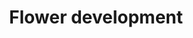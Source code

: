 ---
annotations:
- id: PW:0000003
  parent: signaling pathway
  type: Pathway Ontology
  value: signaling pathway
- id: PW:0000650
  parent: signaling pathway
  type: Pathway Ontology
  value: signaling pathway pertinent to development
authors:
- MartijnVanIersel
- Pjaiswal
- MaintBot
- Khanspers
- AlexanderPico
- Eweitz
- Egonw
description: Based on a boolean genetic model of floral tissue development.
last-edited: 2023-04-18
organisms:
- Arabidopsis thaliana
redirect_from:
- /index.php/Pathway:WP618
- /instance/WP618
- /instance/WP618_r126224
revision: r126224
schema-jsonld:
- '@context': https://schema.org/
  '@id': https://wikipathways.github.io/pathways/WP618.html
  '@type': Dataset
  creator:
    '@type': Organization
    name: WikiPathways
  description: Based on a boolean genetic model of floral tissue development.
  keywords:
  - A = AP1
  - AG
  - AP1
  - AP2
  - AP3
  - B = AP3
  - C = AG
  - CLF
  - EMF1
  - FT
  - FUL
  - LFY
  - LUG
  - PI
  - SEP-1
  - SEP-2
  - SEP-3
  - TFL1
  - UFO
  - WUS
  license: CC0
  name: Flower development
seo: CreativeWork
title: Flower development
wpid: WP618
---
